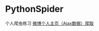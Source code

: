 # PythonSpider
个人爬虫练习
<a href='https://github.com/Kameees/PythonSpider/blob/master/Weibo%E7%88%AC%E5%8F%96/AjaxWeiboTest.py'>微博个人主页（Ajax数据）爬取</a>
